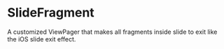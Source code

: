 # SlideFragment
A customized ViewPager that makes all fragments inside slide to exit like the iOS slide exit effect.
